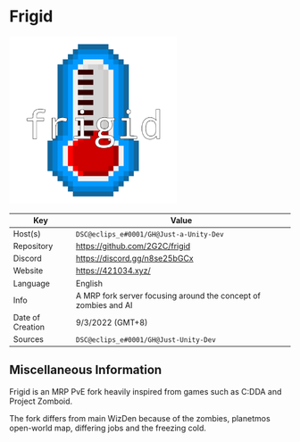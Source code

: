 # Frigid

<img src="logo.png" width=300>

| Key  | Value |
| ------------- | ------------- |
| Host(s) | `DSC@eclips_e#0001/GH@Just-a-Unity-Dev` |
| Repository  | https://github.com/2G2C/frigid |
| Discord  | https://discord.gg/n8se25bGCx |
| Website | https://421034.xyz/ <!-- (domain looks weird, but I own it and it's cheap af) --> |
| Language | English |
| Info | A MRP fork server focusing around the concept of zombies and AI |
| Date of Creation | 9/3/2022 (GMT+8) |
| Sources | `DSC@eclips_e#0001/GH@Just-Unity-Dev` |

## Miscellaneous Information
Frigid is an MRP PvE fork heavily inspired from games such as C:DDA and Project Zomboid. 

The fork differs from main WizDen because of the zombies, planetmos open-world map, differing jobs and the freezing cold.

